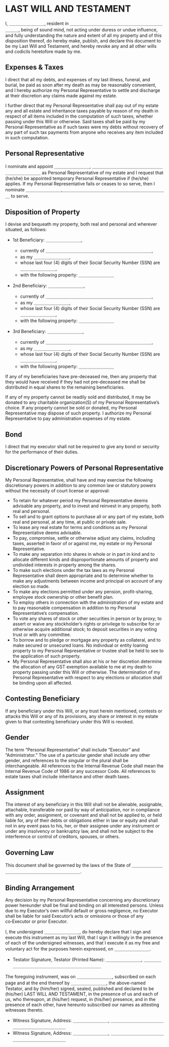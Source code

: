 # LAST WILL AND TESTAMENT

I, ＿＿＿＿＿＿＿＿, resident in ＿＿＿＿＿＿＿＿＿＿＿＿＿＿＿＿＿＿＿＿＿＿＿＿, being of sound mind, not acting under duress or undue influence, and fully understanding the nature and extent of all my property and of this disposition thereof, do hereby make, publish, and declare this document to be my Last Will and Testament, and hereby revoke any and all other wills and codicils heretofore made by me.

## Expenses & Taxes

I direct that all my debts, and expenses of my last illness, funeral, and burial, be paid as soon after my death as may be reasonably convenient, and I hereby authorize my Personal Representative to settle and discharge at their discretion any claims made against my estate.

I further direct that my Personal Representative shall pay out of my estate any and all estate and inheritance taxes payable by reason of my death in respect of all items included in the computation of such taxes, whether passing under this Will or otherwise. Said taxes shall be paid by my Personal Representative as if such taxes were my debts without recovery of any part of such tax payments from anyone who receives any item included in such computation.

## Personal Representative

I nominate and appoint ＿＿＿＿＿＿＿＿, ＿＿＿＿＿＿＿＿＿＿＿＿＿＿＿＿＿＿＿＿＿＿＿＿ as Personal Representative of my estate and I request that (he/she) be appointed temporary Personal Representative if (he/she) applies. If my Personal Representative fails or ceases to so serve, then I nominate ＿＿＿＿＿＿＿＿,＿＿＿＿＿＿＿＿＿＿＿＿＿＿＿＿＿＿＿＿＿＿＿＿ to serve.

## Disposition of Property

I devise and bequeath my property, both real and personal and wherever situated, as follows:

- 1st Beneficiary: ＿＿＿＿＿＿＿＿, 
   - currently of ＿＿＿＿＿＿＿＿＿＿＿＿＿＿＿＿＿＿＿＿＿＿＿＿, 
   - as my ＿＿＿＿＿＿＿＿, 
   - whose last four (4) digits of their Social Security Number (SSN) are ＿＿＿＿＿＿＿＿, 
   - with the following property: ＿＿＿＿＿＿＿＿

- 2nd Beneficiary: ＿＿＿＿＿＿＿＿, 
   - currently of ＿＿＿＿＿＿＿＿＿＿＿＿＿＿＿＿＿＿＿＿＿＿＿＿, 
   - as my ＿＿＿＿＿＿＿＿, 
   - whose last four (4) digits of their Social Security Number (SSN) are ＿＿＿＿＿＿＿＿, 
   - with the following property: ＿＿＿＿＿＿＿＿

- 3rd Beneficiary: ＿＿＿＿＿＿＿＿, 
   - currently of ＿＿＿＿＿＿＿＿＿＿＿＿＿＿＿＿＿＿＿＿＿＿＿＿, 
   - as my ＿＿＿＿＿＿＿＿, 
   - whose last four (4) digits of their Social Security Number (SSN) are ＿＿＿＿＿＿＿＿, 
   - with the following property: ＿＿＿＿＿＿＿＿

If any of my beneficiaries have pre-deceased me, then any property that they would have received if they had not pre-deceased me shall be distributed in equal shares to the remaining beneficiaries.

If any of my property cannot be readily sold and distributed, it may be donated to any charitable organization(S) of my Personal Representative’s choice. If any property cannot be sold or donated, my Personal Representative may dispose of such property. I authorize my Personal Representative to pay administration expenses of my estate.

## Bond

I direct that my executor shall not be required to give any bond or security for the performance of their duties.

## Discretionary Powers of Personal Representative

My Personal Representative, shall have and may exercise the following discretionary powers in addition to any common law or statutory powers without the necessity of court license or approval:

- To retain for whatever period my Personal Representative deems advisable any property, and to invest and reinvest in any property, both real and personal.
- To sell and to grant options to purchase all or any part of my estate, both real and personal, at any time, at public or private sale.
- To lease any real estate for terms and conditions as my Personal Representative deems advisable.
- To pay, compromise, settle or otherwise adjust any claims, including taxes, asserted in favor of or against me, my estate or my Personal Representative.
- To make any separation into shares in whole or in part in kind and to allocate different kinds and disproportionate amounts of property and undivided interests in property among the shares.
- To make such elections under the tax laws as my Personal Representative shall deem appropriate and to determine whether to make any adjustments between income and principal on account of any election so made.
- To make any elections permitted under any pension, profit-sharing, employee stock ownership or other benefit plan.
- To employ others in connection with the administration of my estate and to pay reasonable compensation in addition to my Personal Representative’s compensation.
- To vote any shares of stock or other securities in person or by proxy; to assert or waive any stockholder’s rights or privilege to subscribe for or otherwise acquire additional stock; to deposit securities in any voting trust or with any committee.
- To borrow and to pledge or mortgage any property as collateral, and to make secured or unsecured loans. No individual or entity loaning property to my Personal Representative or trustee shall be held to see to the application of such property.
- My Personal Representative shall also at his or her discretion determine the allocation of any GST exemption available to me at my death to property passing under this Will or otherwise. The determination of my Personal Representative with respect to any elections or allocation shall be binding upon all affected.

## Contesting Beneficiary

If any beneficiary under this Will, or any trust herein mentioned, contests or attacks this Will or any of its provisions, any share or interest in my estate given to that contesting beneficiary under this Will is revoked.

## Gender

The term “Personal Representative” shall include “Executor” and “Administrator.” The use of a particular gender shall include any other gender, and references to the singular or the plural shall be interchangeable. All references to the Internal Revenue Code shall mean the Internal Revenue Code of 1986 or any successor Code. All references to estate taxes shall include inheritance and other death taxes.

## Assignment

The interest of any beneficiary in this Will shall not be alienable, assignable, attachable, transferable nor paid by way of anticipation, nor in compliance with any order, assignment, or covenant and shall not be applied to, or held liable for, any of their debts or obligations either in law or equity and shall not in any event pass to his, her, or their assignee under any instrument or under any insolvency or bankruptcy law, and shall not be subject to the interference or control of creditors, spouses, or others.

## Governing Law

This document shall be governed by the laws of the State of ＿＿＿＿＿＿＿＿＿＿＿＿＿＿＿＿＿＿＿＿＿＿＿＿.

## Binding Arrangement

Any decision by my Personal Representative concerning any discretionary power hereunder shall be final and binding on all interested persons. Unless due to my Executor’s own willful default or gross negligence, no Executor shall be liable for said Executor’s acts or omissions or those of any co‑Executor or prior Executor.

I, the undersigned ＿＿＿＿＿＿＿＿, do hereby declare that I sign and execute this instrument as my last Will, that I sign it willingly in the presence of each of the undersigned witnesses, and that I execute it as my free and voluntary act for the purposes herein expressed, on ＿＿＿＿＿＿＿＿.

- Testator Signature, Testator (Printed Name): ＿＿＿＿＿＿＿＿, ＿＿＿＿＿＿＿＿＿＿＿＿＿＿＿＿＿＿＿＿＿＿＿＿

The foregoing instrument, was on ＿＿＿＿＿＿＿＿, subscribed on each page and at the end thereof by ＿＿＿＿＿＿＿＿, the above-named Testator, and by (him/her) signed, sealed, published and declared to be (his/her) LAST WILL AND TESTAMENT, in the presence of us and each of us, who thereupon, at (his/her) request, in (his/her) presence, and in the presence of each other, have hereunto subscribed our names as attesting witnesses thereto.

- Witness Signature, Address: ＿＿＿＿＿＿＿＿, ＿＿＿＿＿＿＿＿＿＿＿＿＿＿＿＿＿＿＿＿＿＿＿＿
- Witness Signature, Address: ＿＿＿＿＿＿＿＿, ＿＿＿＿＿＿＿＿＿＿＿＿＿＿＿＿＿＿＿＿＿＿＿＿
